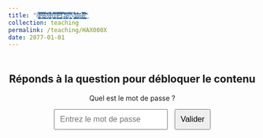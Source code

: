 ```yaml
---
title: "ḧ̸̢̧̡̛̯̜̬̦͙̺̟̝̯̺̮̜͈̲͙̦̼̲͙̬̯͓̭͈̹͚̺̗̗̤̻̹̣̲̺̼̯̼̹̳͙̗͔̪͖̱̣̳͍̹͚̃̀̔̓̔͊̿̽̆̋̊̄̎̐̄̌͂̊̈́̎̌͐̒̅̋̎̀͑̈̅̏̊͊̅̽̃̕͘͜͜͜͜͝͝ͅͅͅē̶̛̝͈̬͕̟͎̂̓̂̽͂̋̓͆͋͛̀̾͌͛͒͆̿͂͆̇̕͝a̴̢̧̨̧̡̢̛̙̪̝̘̣͉̜̤̫͉̟͔̯̝̗͇̙̟̮̜͔͍̠͓̘̾́̑̍̓̌̋̑̽̾̿̏̌̐͒̓̐͋͆̿̓̏̐̄͒͜͜͜͝͝v̵̧̛͉̞̳͎̖͍͑̎̋͒̇̾̑̔͌̒͂̒͂̒̌̋̀̏́͑̚͠͠ȩ̵̡̧̛̛̪̳̱̮̪̹͉̬͇̖̪̦̗̺̫̼͎̬͍̈́̉́́̃͋́͊͐̿́̍̈́̂̽́̿̓̓̕͝ň̶̢̛̙͍͍̟͊̾̔͑̏̓ ̷̡̨̧̡̨̨̛̺͉̼̤̜͚̩̘̙̼̠̞̫̺̪̘̻͚̥͉̳̻͚̲͓̞̣͖̹̫̩̘͚̘̤͈͓̗̱̭̥̫̼̖̜̤̝̻̬̤̙̥͋̄́͐̈́̅̌̓̎̔͗̿̄͒̅̆͛̉̅̽̆̂̾̏̀̄͒̀͒̑͒͊̍͐̐̕͜͠͝ͅo̴̢̻͓̦̠̹̞̫̤̻͈͔͙̼̮̥̘̖͕̲̯̱̲̣̮̣̦͒̏͐̽̆̈̀̌͋̃͛̀̑͊̎̀̉̏̾͆̏̍̑̓͋̄̽̓͛̅̉͌̓̀̅̓̆́̄̕̚̚͘̕͘͠͝͝͝ř̴̛̖̼̜̯̙̬͓̰̞͙̹̮̬͊̓̀́͋͋̉̚ ̶̧̢̧̧̡̛̛̛͉̮͔̳̺̥̳̰͍̹̩̪̱̞͇̭̞͎̘̮̼̲͙͍̦̻͐̑̓͑̿͊͊̆̈́͌̔̉̓̈́͑̀̒̄͛̓̈́̓̉̐̋̀̾̓̽́̐͑͐̑̋͋̀̍̉̑̾̃̿́̐̎̉̇̓̓͗̾̕͠͠͝͠͠L̸̢̡̛̛̦̮͖̬̲̖̤̹̇̉̽̐̈́͗́͌͐̏̏̔͛̊̐̈́͐͒͑̊͗̄̏̅̊̀̆͂́͘̚͝͝͠a̷̧̨̧̰͖̫̬̬̼͙̬̙̘͎̜͕͉͓̟̬̜̭̫͉̬͔͍̝̻̯̤͚͔͍̅̈́̊̔̔̎̈́͊̈́̐͐̓́̈́͆̇̑̎́͘͝ș̴̨̛̛͛̈́͋̌́̀̈́͌͊͛ ̸̢̨͎̗̹̬̟͎͍͚̜̙̜͕͔̯̮͓̲̟̻̗̻̼̬̞͙̜̳̤̻̹͎̰̫͓̤̦̥͍͈͎̬̝̼̿̾͌͐̄͠ͅͅṼ̸̢̨̡̨̧̧̡̛̜̹̪͍̱͍̮̭̠͖̘̥͇̳̠̘̞̼̳͉̲̦̺̹̗̟̦̦̠͔͙͙̬̼͎͇̰̙̜̣̘̥̗̝͔̹̊͌͊̒̄̀͋̃̑͗͊͋̊̓̏̄̓͗̀̑̈͛͌̉̎͛̏͘͘͝ͅͅȩ̷̛̳̫̪̬͚̲̻̭̥̞̜̟͎͙̭͇̞̝͇̺͉͙̬̜̜̘̼͕̫̗̼̥̻̘̜̩̙̐͋̊̃͊̐͌̎̆̐͛̔͘͜͝͠g̴̢̬̝͎̒̅̽̍͂̕ḁ̴̢̡̧̛̝͕̬̬̬͕͇̜͇̩̦͈̣͈͖̬̫͓͇̱̯̼̺̀̇̃̅̓́̔́̏͂̊̇̿̈̍̿͋͌̀̈́̊̌̏̂̀̒̌̑̈̀͂͑͑͗͊̂͂͐̈́̉̚̚͘̚͜͝͝͠ͅş̵̧̨͎̩̝̻͓̖͍̬̦̼͙̥̪̯͎͖̺͓̦͍̗̦̹̻̰͎͙̼̖͚̠͕̤̝̻͓̣̖̘̏͌͆̆̅̈́́̈́͛̾͐̕͜͜"
collection: teaching
permalink: /teaching/HAX000X
date: 2077-01-01
---
```


<!-- nothing to be afraid of, a little easter egg for curious visitors :-) if you want to start the research, provoke first a 404... -->

<style>
  .container {
      text-align: center;
      margin-top: 50px;
  }
  .hidden {
      display: none;
  }
  .password-input {
      padding: 10px;
      font-size: 16px;
      margin-right: 10px;
  }
  .submit-btn {
      padding: 10px;
      font-size: 16px;
      cursor: pointer;
  }
  .grid-container {
      display: grid;
      grid-template-columns: repeat(2, 1fr);
      gap: 20px;
      max-width: 800px;
      margin: auto;
  }
  .grid-item {
      background-color: #222;
      padding: 15px;
      border-radius: 10px;
      text-align: center;
  }
  .audio-link {
      display: block;
      margin-top: 10px;
      color: cyan;
      text-decoration: none;
      font-size: 18px;
  }
</style>

<script type="text/javascript" async src="https://tenor.com/embed.js"></script>

<div class="container">
    <h2>Réponds à la question pour débloquer le contenu</h2>
    <p>Quel est le mot de passe ?</p>
    <input type="password" id="password" class="password-input" placeholder="Entrez le mot de passe">
    <button class="submit-btn" onclick="checkPassword()">Valider</button>
    <p id="error-message" style="color: red; display: none;">Mot de passe incorrect.</p>
</div>

<div id="gif-container" class="hidden">

    <div class="grid-container">

        <div class="grid-item">
            <div class="tenor-gif-embed" data-postid="15336018859847704040" data-share-method="host" data-aspect-ratio="1.33155" data-width="100%">
                <a href="https://tenor.com/view/telenoid-gif-15336018859847704040">Telenoid GIF</a>
            </div>
            <a class="audio-link" href="{{ site.url }}/files/misc/carolyns_finger.mp3">𝖍𝒾</a>
        </div>

        <div class="grid-item">
            <div class="tenor-gif-embed" data-postid="11513708765162056600" data-share-method="host" data-aspect-ratio="1.77857" data-width="100%">
                <a href="https://tenor.com/view/oo-ee-a-e-a-cat-gif-11513708765162056600">Oo Ee A E A Cat GIF</a>
            </div>
            <a class="audio-link" href="{{ site.url }}/files/misc/carolyns_finger.mp3">ꈚꊛ</a>
        </div>

        <div class="grid-item">
            <div class="tenor-gif-embed" data-postid="25211034" data-share-method="host" data-aspect-ratio="0.99375" data-width="100%">
                <a href="https://tenor.com/view/goat-gif-25211034">Goat GIF</a>
            </div>
            <a class="audio-link" href="{{ site.url }}/files/misc/carolyns_finger.mp3">༼𝚑𝚒༽</a>
        </div>

        <div class="grid-item">
            <div class="tenor-gif-embed" data-postid="195705837255404230" data-share-method="host" data-aspect-ratio="0.900474" data-width="100%">
                <a href="https://tenor.com/view/gif-meme-silly-hi-hello-gif-195705837255404230">Gif Meme GIF</a>
            </div>
            <a class="audio-link" href="{{ site.url }}/files/misc/carolyns_fingers.mp3">んﾉ</a>
        </div>

        <div class="grid-item">
            <div class="tenor-gif-embed" data-postid="4623647857046952704" data-share-method="host" data-aspect-ratio="0.559322" data-width="100%">
                <a href="https://tenor.com/view/pisdo-gif-4623647857046952704">Pisdo GIF</a>
            </div>
            <a class="audio-link" href="{{ site.url }}/files/misc/carolyns_finger.mp3">ዘጎ</a>
        </div>

        <div class="grid-item">
            <div class="tenor-gif-embed" data-postid="5382365774868514803" data-share-method="host" data-aspect-ratio="0.978261" data-width="100%">
                <a href="https://tenor.com/view/cement-cat-silly-concerned-hungry-gif-5382365774868514803">Cement Cat Meme</a>
            </div>
            <a class="audio-link" href="{{ site.url }}/files/misc/carolyns_finger.mp3">𝘩⃨⃰𝘪⃨⃰</a>
        </div>

    </div>

</div>

<script>
  function checkPassword() {
      var correctPassword = "monsecret";  // <-- Remplace ceci par ton mot de passe
      var enteredPassword = document.getElementById("password").value;
      var errorMessage = document.getElementById("error-message");
      var gifContainer = document.getElementById("gif-container");

      if (enteredPassword === correctPassword) {
          gifContainer.classList.remove("hidden");
          errorMessage.style.display = "none";
      } else {
          errorMessage.style.display = "block";
      }
  }
</script>